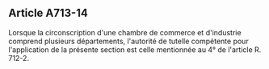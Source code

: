 Article A713-14
----
Lorsque la circonscription d'une chambre de commerce et d'industrie comprend
plusieurs départements, l'autorité de tutelle compétente pour l'application de
la présente section est celle mentionnée au 4° de l'article R. 712-2.
